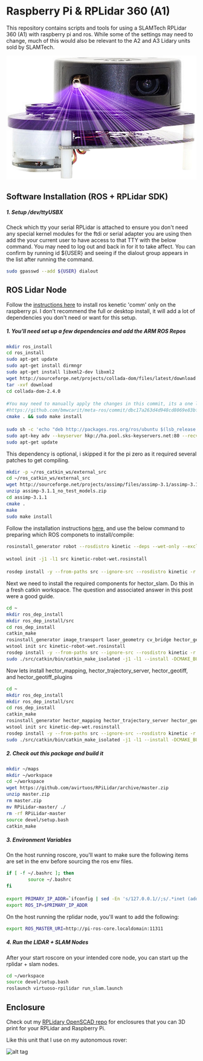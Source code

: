 # Raspberry Pi & RPLidar 360 (A1)

This repository contains scripts and tools for using a SLAMTech RPLidar 360 (A1) with raspberry pi and ros. While some of the settings may need to change, much of this would also be relevant to the A2 and A3 Lidary units sold by SLAMTech.

![alt tag](https://github.com/avirtuos/RPiLidar/blob/master/docs/img/rplidar-360-laser-scanner.jpg?raw=true)


## Software Installation (ROS + RPLidar SDK)

##### 1. Setup /dev/ttyUSBX

Check which tty your serial RPLidar is attached to ensure you don't need any special kernel modules for the ftdi  or serial adapter you are using then add the your current user to have access to that TTY with the below command. You may need to log out and back in for it to take affect. You can confirm by running id ${USER} and seeing if the dialout group appears in the list after running the command.

```bash
sudo gpasswd --add ${USER} dialout
```


## ROS Lidar Node

Follow the <a href='http://wiki.ros.org/ROSberryPi/Installing%20ROS%20Kinetic%20on%20the%20Raspberry%20Pi'>instructions here</a> to install ros kenetic 'comm' only on the raspberry pi. I don't recommend the full or desktop install, it will add a lot of dependencies you don't need or want for this setup.

##### 1. You'll need set up a few dependencies and add the ARM ROS Repos


```bash
mkdir ros_install
cd ros_install
sudo apt-get update
sudo apt-get install dirmngr
sudo apt-get install libxml2-dev libxml2
wget http://sourceforge.net/projects/collada-dom/files/latest/download
tar -xvf download
cd collada-dom-2.4.0

#You may need to manually apply the changes in this commit, its a one line change. 
#https://github.com/bmwcarit/meta-ros/commit/dbc17a263d4d948cd8069e83bfa7b0a614ab7555
cmake . && sudo make install

sudo sh -c 'echo "deb http://packages.ros.org/ros/ubuntu $(lsb_release -sc) main" > /etc/apt/sources.list.d/ros-latest.list'
sudo apt-key adv --keyserver hkp://ha.pool.sks-keyservers.net:80 --recv-key 421C365BD9FF1F717815A3895523BAEEB01FA116
sudo apt-get update
```

This dependency is optional, i skipped it for the pi zero as it required several patches to get compiling.

```bash
mkdir -p ~/ros_catkin_ws/external_src
cd ~/ros_catkin_ws/external_src
wget http://sourceforge.net/projects/assimp/files/assimp-3.1/assimp-3.1.1_no_test_models.zip/download -O assimp-3.1.1_no_test_models.zip
unzip assimp-3.1.1_no_test_models.zip
cd assimp-3.1.1
cmake .
make
sudo make install
```

Follow the installation instructions <a href='http://wiki.ros.org/kinetic/Installation/Source'>here</a>, and use the below command to preparing which ROS componets to install/compile:

```bash
rosinstall_generator robot --rosdistro kinetic --deps --wet-only --exclude collada_parser collada_urdf --tar > kinetic-robot-wet.rosinstall

wstool init -j1 -l1 src kinetic-robot-wet.rosinstall

rosdep install -y --from-paths src --ignore-src --rosdistro kinetic -r --os=debian:jessie
```

Next we need to install the required components for hector_slam. Do this in a fresh catkin workspace. The question and associated answer in <a rhef='https://answers.ros.org/question/205853/how-to-add-cv_bridge-and-image_transport-package-to-compile-in-raspberry-pi/'>this post</a> were a good guide.

```bash
cd ~
mkdir ros_dep_install
mkdir ros_dep_install/src
cd ros_dep_install
catkin_make 
rosinstall_generator image_transport laser_geometry cv_bridge hector_geotiff_plugins --rosdistro kinetic --deps --wet-only --tar > kinetic-robot-wet.rosinstall
wstool init src kinetic-robot-wet.rosinstall
rosdep install -y --from-paths src --ignore-src --rosdistro kinetic -r --os=debian:jessie
sudo ./src/catkin/bin/catkin_make_isolated -j1 -l1 --install -DCMAKE_BUILD_TYPE=Release --install-space /opt/ros/kinetic
```


Now lets install hector_mapping, hector_trajectory_server, hector_geotiff, and hector_geotiff_plugins

```bash
cd ~
mkdir ros_dep_install
mkdir ros_dep_install/src
cd ros_dep_install
catkin_make 
rosinstall_generator hector_mapping hector_trajectory_server hector_geotiff hector_geotiff_plugins --rosdistro kinetic --deps --wet-only --tar > kinetic-dep-wet.rosinstall
wstool init src kinetic-dep-wet.rosinstall
rosdep install -y --from-paths src --ignore-src --rosdistro kinetic -r --os=debian:jessie
sudo ./src/catkin/bin/catkin_make_isolated -j1 -l1 --install -DCMAKE_BUILD_TYPE=Release --install-space /opt/ros/kinetic
```

##### 2. Check out this package and build it

```bash
mkdir ~/maps
mkdir ~/workspace
cd ~/workspace
wget https://github.com/avirtuos/RPiLidar/archive/master.zip
unzip master.zip
rm master.zip
mv RPiLidar-master/ ./
rm -rf RPiLidar-master
source devel/setup.bash
catkin_make
```

##### 3. Environment Variables

On the host running roscore, you'll want to make sure the following items are set in the env before sourcing the ros env files.

```bash
if [ -f ~/.bashrc ]; then
        source ~/.bashrc
fi

export PRIMARY_IP_ADDR=`ifconfig | sed -En 's/127.0.0.1//;s/.*inet (addr:)?(([0-9]*\.){3}[0-9]*).*/\2/p'`
export ROS_IP=$PRIMARY_IP_ADDR
```

On the host running the rplidar node, you'll want to add the following:

```bash
export ROS_MASTER_URI=http://pi-ros-core.localdomain:11311
```

##### 4. Run the LIDAR + SLAM Nodes

After your start roscore on your intended core node, you can start up the rplidar + slam nodes.

```bash
cd ~/workspace
source devel/setup.bash
roslaunch virtuoso-rpilidar run_slam.launch
```


## Enclosure

Check out my <a href='https://github.com/avirtuos/openscad/tree/master/waveshare'>RPLidary OpenSCAD repo</a> for enclosures that you can 3D print for your RPLidar and Raspberry Pi.

Like this unit that I use on my autonomous rover:

![alt tag](https://github.com/avirtuos/openscad/blob/master/lidar/docs/img/lidar_case.png?raw=true)
